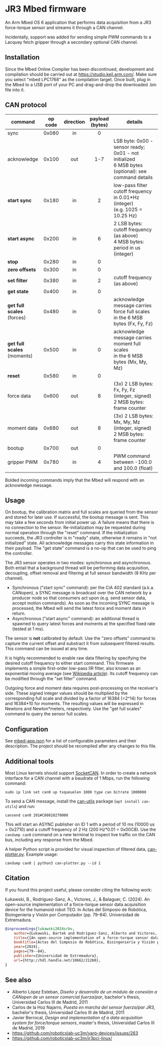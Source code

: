 # JR3 Mbed firmware

An Arm Mbed OS 6 application that performs data acquisition from a JR3 force-torque sensor and streams it through a CAN channel.

Incidentally, support was added for sending simple PWM commands to a Lacquey fetch gripper through a secondary optional CAN channel.

## Installation

Since the Mbed Online Compiler has been discontinued, development and compilation should be carried out at <https://studio.keil.arm.com/>. Make sure you select "mbed LPC1768" as the compilation target. Once built, plug in the Mbed to a USB port of your PC and drag-and-drop the downloaded .bin file into it.

## CAN protocol

| command                          | op code | direction | payload<br>(bytes) | details                                                                                              |
|----------------------------------|:-------:|:---------:|:------------------:|------------------------------------------------------------------------------------------------------|
| sync                             |  0x080  |     in    |          0         |                                                                                                      |
| acknowledge                      |  0x100  |    out    |        1-7         | LSB byte: 0x00 - sensor ready; 0x01 - not initialized<br>6 MSB bytes (optional): see command details |
| **start sync**                   |  0x180  |     in    |          2         | low-pass filter cutoff frequency in 0.01*Hz (integer)<br>(e.g. 1025 = 10.25 Hz)                      |
| **start async**                  |  0x200  |     in    |          6         | 2 LSB bytes: cutoff frequency (as above)<br>4 MSB bytes: period in us (integer)                      |
| **stop**                         |  0x280  |     in    |          0         |                                                                                                      |
| **zero offsets**                 |  0x300  |     in    |          0         |                                                                                                      |
| **set filter**                   |  0x380  |     in    |          2         | cutoff frequency (as above)                                                                          |
| **get state**                    |  0x400  |     in    |          0         |                                                                                                      |
| **get full scales**<br>(forces)  |  0x480  |     in    |          0         | acknowledge message carries force full scales<br>in the 6 MSB bytes (Fx, Fy, Fz)                     |
| **get full scales**<br>(moments) |  0x500  |     in    |          0         | acknowledge message carries moment full scales<br>in the 6 MSB bytes (Mx, My, Mz)                    |
| **reset**                        |  0x580  |     in    |          0         |                                                                                                      |
| force data                       |  0x600  |    out    |          8         | (3x) 2 LSB bytes: Fx, Fy, Fz (integer, signed)<br>2 MSB bytes: frame counter                         |
| moment data                      |  0x680  |    out    |          8         | (3x) 2 LSB bytes: Mx, My, Mz (integer, signed)<br>2 MSB bytes: frame counter                         |
| bootup                           |  0x700  |    out    |          0         |                                                                                                      |
| gripper PWM                      |  0x780  |     in    |          4         | PWM command between -100.0 and 100.0 (float)                                                         |

Bolded incoming commands imply that the Mbed will respond with an acknowledge message.

## Usage

On bootup, the calibration matrix and full scales are queried from the sensor and stored for later use. If successful, the bootup message is sent. This may take a few seconds from initial power up. A failure means that there is no connection to the sensor. Re-initialization may be requested during normal operation through the "reset" command. If the initialization succeeds, the JR3 controller is in "ready" state, otherwise it remains in "not initialized" state. All acknowledge messages carry this state information in their payload. The "get state" command is a no-op that can be used to ping the controller.

The JR3 sensor operates in two modes: synchronous and asynchronous. Both entail that a background thread will be performing data acquisition, decoupling, offset removal and filtering at full sensor bandwidth (8 KHz per channel).

- Synchronous ("start sync" command): per the CiA 402 standard (a.k.a. CANopen), a SYNC message is broadcast over the CAN network by a producer node so that consumers act upon (e.g. send sensor data, accept motion commands). As soon as the incoming SYNC message is processed, the Mbed will send the latest force and moment data in return.
- Asynchronous ("start async" command): an additional thread is spawned to query latest forces and moments at the specified fixed rate (tested at 1 ms).

The sensor is **not** calibrated by default. Use the "zero offsets" command to capture the current offset and substract it from subsequent filtered results. This command can be issued at any time.

It is highly recommended to enable raw data filtering by specifying the desired cutoff frequency to either start command. This firmware implements a simple first-order low-pass IIR filter, also known as an exponential moving average (see [Wikipedia article](https://w.wiki/7Er6)). Its cutoff frequency can be modified through the "set filter" command.

Outgoing force and moment data requires post-processing on the receiver's side. These signed integer values should be multiplied by the corresponding full scale and divided by a factor of 16384 (=2^14) for forces and 16384\*10 for moments. The resulting values will be expressed in Newtons and Newton*meters, respectively. Use the "get full scales" command to query the sensor full scales.

## Configuration

See [mbed-app.json](mbed_app.json) for a list of configurable parameters and their description. The project should be recompiled after any changes to this file.

## Additional tools

Most Linux kernels should support [SocketCAN](https://www.kernel.org/doc/html/next/networking/can.html). In order to create a network interface for a CAN channel with a baudrate of 1 Mbps, run the following command:

```
sudo ip link set can0 up txqueuelen 1000 type can bitrate 1000000
```

To send a CAN message, install the [can-utils](https://github.com/linux-can/can-utils) package (`apt install can-utils`) and run:

```
cansend can0 201#C80010270000
```

This will start an ASYNC publisher on ID 1 with a period of 10 ms (10000 us = 0x2710) and a cutoff frequency of 2 Hz (200 Hz*0.01 = 0x00C8). Use the `candump can0` command on a new terminal to inspect live traffic on the CAN bus, including any response from the Mbed.

A helper Python script is provided for visual inspection of filtered data, [can-plotter.py](can-plotter.py). Example usage:

```
candump can0 | python3 can-plotter.py --id 1
```

## Citation

If you found this project useful, please consider citing the following work:

Łukawski, B., Rodríguez-Sanz, A., Victores, J., & Balaguer, C. (2024). An open-source implementation of a force-torque sensor data acquisition device for the humanoid robot TEO. In Actas del Simposio de Robótica, Bioingeniería y Visión por Computador (pp. 79–84). Universidad de Extremadura.

```bibtex
@inproceedings{lukawski2024srbv,
    author={Łukawski, Bartek and Rodríguez-Sanz, Alberto and Victores, Juan G. and Balaguer, Carlos},
    title={{An open-source implementation of a force-torque sensor data acquisition device for the humanoid robot TEO}},
    booktitle={Actas del Simposio de Robótica, Bioingeniería y Visión por Computador},
    year={2024},
    pages={79--84},
    publisher={Universidad de Extremadura},
    url={http://hdl.handle.net/10662/21260},
}
```

## See also

- Alberto López Esteban, *Diseño y desarrollo de un módulo de conexión a CANopen de un sensor comercial fuerza/par*, bachelor's thesis, Universidad Carlos III de Madrid, 2011
- Carlos de la Hoz Najarro, *Puesta en marcha del sensor fuerza/par JR3*, bachelor's thesis, Universidad Carlos III de Madrid, 2011
- Javier Berrocal, *Design and implementation of a data acquisition system for force/torque sensors*, master's thesis, Universidad Carlos III de Madrid, 2019
- <https://github.com/roboticslab-uc3m/yarp-devices/issues/263>
- https://github.com/roboticslab-uc3m/jr3pci-linux/
